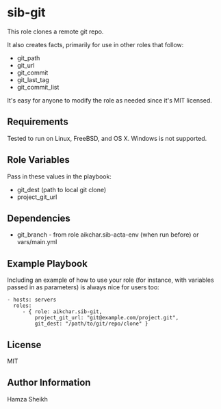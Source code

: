 sib-git
=======

This role clones a remote git repo.

It also creates facts, primarily for use in other roles that follow:

* git_path
* git_url
* git_commit
* git_last_tag
* git_commit_list

It's easy for anyone to modify the role as needed since it's MIT licensed.

Requirements
------------

Tested to run on Linux, FreeBSD, and OS X. Windows is not supported.

Role Variables
--------------

Pass in these values in the playbook:

* git_dest (path to local git clone)
* project_git_url

Dependencies
------------

* git_branch - from role aikchar.sib-acta-env (when run before) or vars/main.yml

Example Playbook
----------------

Including an example of how to use your role (for instance, with variables passed in as parameters) is always nice for users too:

    - hosts: servers
      roles:
         - { role: aikchar.sib-git,
             project_git_url: "git@example.com/project.git",
             git_dest: "/path/to/git/repo/clone" }

License
-------

MIT

Author Information
------------------

Hamza Sheikh
